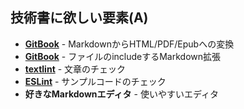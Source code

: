 ## 技術書に欲しい要素(A)

-   **[GitBook](https://www.gitbook.com/)** - MarkdownからHTML/PDF/Epubへの変換
-   **[GitBook](https://www.gitbook.com/)** - ファイルのincludeするMarkdown拡張
-   **[textlint](https://github.com/azu/textlint "textlint")** - 文章のチェック
-   **[ESLint](http://eslint.org/)** - サンプルコードのチェック
-   **好きなMarkdownエディタ** - 使いやすいエディタ
